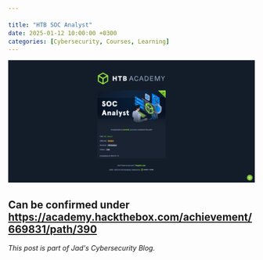 ```yaml
---

title: "HTB SOC Analyst"
date: 2025-01-12 10:00:00 +0300
categories: [Cybersecurity, Courses, Learning]
---
```


![SOC Analyst Cert](/assets/img/SOC-Analyst.png)

Can be confirmed under https://academy.hackthebox.com/achievement/669831/path/390
---

*This post is part of Jad's Cybersecurity Blog.*
